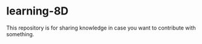 # learning-8D
This repository is for sharing knowledge in case you want to contribute with something.
